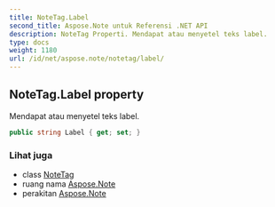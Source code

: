 ```yaml
---
title: NoteTag.Label
second_title: Aspose.Note untuk Referensi .NET API
description: NoteTag Properti. Mendapat atau menyetel teks label.
type: docs
weight: 1180
url: /id/net/aspose.note/notetag/label/
---
```

## NoteTag.Label property

Mendapat atau menyetel teks label.

```csharp
public string Label { get; set; }
```

### Lihat juga

* class [NoteTag](../)
* ruang nama [Aspose.Note](../../notetag/)
* perakitan [Aspose.Note](../../../)


